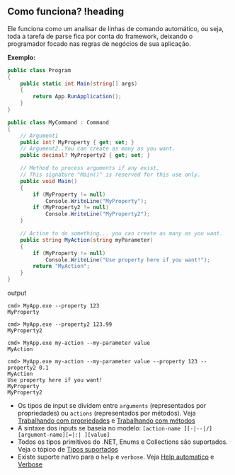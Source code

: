 ## Como funciona? !heading

Ele funciona como um analisar de linhas de comando automático, ou seja, toda a tarefa de parse fica por conta do framework, deixando o programador focado nas regras de negócios de sua aplicação.

**Exemplo:**

```csharp
public class Program
{
    public static int Main(string[] args)
    {
        return App.RunApplication();
    }
}

public class MyCommand : Command
{
    // Argument1
    public int? MyProperty { get; set; }
    // Argument2..You can create as many as you want.
    public decimal? MyProperty2 { get; set; }

    // Method to process arguments if any exist.
    // This signature "Main()" is reserved for this use only.
    public void Main()
    {
        if (MyProperty != null)
            Console.WriteLine("MyProperty");
        if (MyProperty2 != null)
            Console.WriteLine("MyProperty2");
    }

    // Action to do something... you can create as many as you want.
    public string MyAction(string myParameter)
    {
        if (MyProperty != null)
            Console.WriteLine("Use property here if you want!");
        return "MyAction";
    }
}
```

output

```
cmd> MyApp.exe --property 123
MyProperty

cmd> MyApp.exe --property2 123.99
MyProperty2

cmd> MyApp.exe my-action --my-parameter value
MyAction

cmd> MyApp.exe my-action --my-parameter value --property 123 --property2 0.1
MyAction
Use property here if you want!
MyProperty
MyProperty2
```

* Os tipos de input se dividem entre `arguments` (representados por propriedades) ou `actions` (representados por métodos). Veja [Trabalhando com propriedades](#trabalhando-com-propriedades) e [Trabalhando com métodos](#trabalhando-com-métodos)
* A sintaxe dos inputs se baseia no modelo: `[action-name ][-|--|/][argument-name][=|:| ][value]`
* Todos os tipos primitivos do .NET, Enums e Collections são suportados. Veja o tópico de [Tipos suportados](#tipos-suportados)
* Existe suporte nativo para o `help` e `verbose`. Veja [Help automatico](#help-automatico) e [Verbose](#verbose)